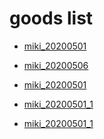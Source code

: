 # goods list <br>
* [miki_20200501](./goods/miki_20200501.md) <br>
* [miki_20200506](./goods/miki_20200506.md) <br>

* [miki_20200501](./goods/miki_20200501.md) <br>

* [miki_20200501_1](./goods/miki_20200501_1.md) <br>

* [miki_20200501_1](./goods/miki_20200501_1.md) <br>
